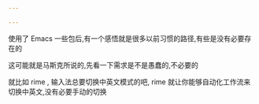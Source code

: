 ```yaml
---

---
```


使用了 Emacs 一些包后,有一个感悟就是很多以前习惯的路径,有些是没有必要存在的

这可能就是马斯克所说的,先看一下需求是不是愚蠢的,不必要的

就比如 rime , 输入法总要切换中英文模式的吧, rime 就让你能够自动化工作流来切换中英文,没有必要手动的切换
